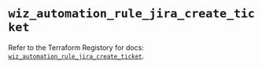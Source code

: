 # `wiz_automation_rule_jira_create_ticket`

Refer to the Terraform Registory for docs: [`wiz_automation_rule_jira_create_ticket`](https://registry.terraform.io/providers/rhizo-co/wiz/1.1.6/docs/resources/automation_rule_jira_create_ticket).
